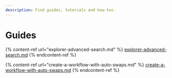```yaml
---
description: Find guides, tutorials and how-tos.
---
```


# Guides

{% content-ref url="explorer-advanced-search.md" %}
[explorer-advanced-search.md](explorer-advanced-search.md)
{% endcontent-ref %}

{% content-ref url="create-a-workflow-with-auto-swaps.md" %}
[create-a-workflow-with-auto-swaps.md](create-a-workflow-with-auto-swaps.md)
{% endcontent-ref %}
